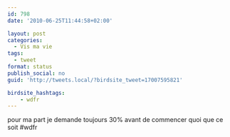 ```yaml
---
id: 798
date: '2010-06-25T11:44:58+02:00'

layout: post
categories:
  - Vis ma vie
tags:
  - tweet
format: status
publish_social: no
guid: 'http://tweets.local/?birdsite_tweet=17007595821'

birdsite_hashtags:
    - wdfr
---
```


pour ma part je demande toujours 30% avant de commencer quoi que ce soit #wdfr